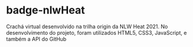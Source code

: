 # badge-nlwHeat
Crachá virtual desenvolvido na trilha origin da NLW Heat 2021. No desenvolvimento do projeto, foram utilizados HTML5, CSS3, JavaScript, e também a API do GitHub

